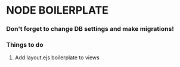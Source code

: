 # NODE BOILERPLATE

### Don't forget to change DB settings and make migrations!

### Things to do
1. Add layout.ejs boilerplate to views
